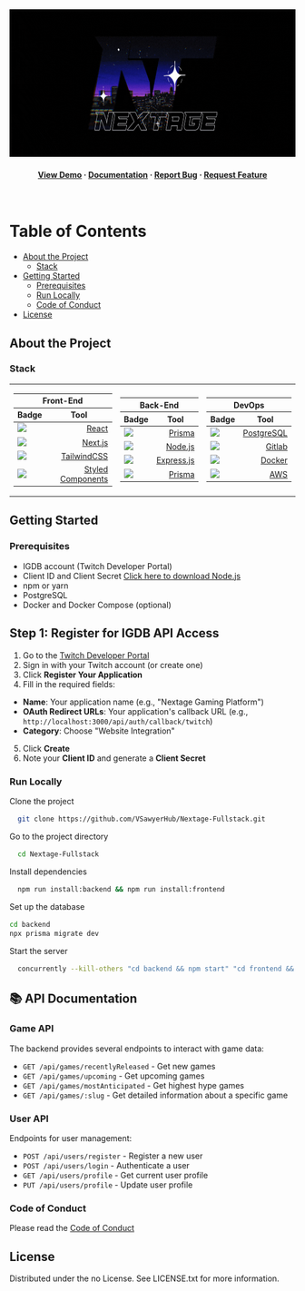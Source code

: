 

<div align="center">

  <img src="https://github.com/VSawyerHub/Nextage-Fullstack/blob/temp-branch/frontend/public/nextage.gif" width="850" height="260" />


<!-- Badges -->

<h4>
    <a href="https://github.com/Louis3797/awesome-readme-template/">View Demo</a>
  <span> · </span>
    <a href="https://github.com/Louis3797/awesome-readme-template">Documentation</a>
  <span> · </span>
    <a href="https://github.com/Louis3797/awesome-readme-template/issues/">Report Bug</a>
  <span> · </span>
    <a href="https://github.com/Louis3797/awesome-readme-template/issues/">Request Feature</a>
  </h4>
</div>

<br />

<!-- Table of Contents -->
# Table of Contents

- [About the Project](#about-the-project)
  * [Stack](#stack)
- [Getting Started](#getting-started)
  * [Prerequisites](#prerequisites)
  * [Run Locally](#run-locally)
  * [Code of Conduct](#code-of-conduct)
- [License](#license)


<!-- About the Project -->
## About the Project
<!-- TechStack -->
### Stack

<div align="center">
  <table>
    <tr>
      <td>
        <table>
          <thead>
            <tr>
              <th colspan="3" style="text-align:center">Front-End</th>
            </tr>
            <tr>
              <th>Badge</th>
              <th style="text-align:center">Tool</th>
            </tr>
          </thead>
          <tbody>
            <tr>
              <td><a href="https://skillicons.dev"><img src="https://skillicons.dev/icons?i=react"></a></td>
              <td style="text-align:right"><a href="https://reactjs.org/">React</a></td>
            </tr>
            <tr>
              <td><a href="https://skillicons.dev"><img src="https://skillicons.dev/icons?i=nextjs"></a></td>
              <td style="text-align:right"><a href="https://nextjs.org/">Next.js</a></td>
            </tr>
            <tr>
              <td><a href="https://skillicons.dev"><img src="https://skillicons.dev/icons?i=tailwind"></a></td>
              <td style="text-align:right"><a href="https://tailwindcss.com/">TailwindCSS</a></td>
            </tr>
            <tr>
              <td><a href="https://skillicons.dev"><img src="https://skillicons.dev/icons?i=styledcomponents"></a></td>
              <td style="text-align:right"><a href="https://styled-components.com/">Styled Components</a></td>
            </tr>
          </tbody>
        </table>
      </td>
      <td>
        <table>
          <thead>
            <tr>
              <th colspan="3" style="text-align:center">Back-End</th>
            </tr>
            <tr>
              <th>Badge</th>
              <th style="text-align:center">Tool</th>
            </tr>
          </thead>
          <tbody>
            <tr>
              <td><a href="https://skillicons.dev"><img src="https://skillicons.dev/icons?i=ts"></a></td>
              <td style="text-align:right"><a href="https://www.typescriptlang.org/">Prisma</a></td>
            </tr> 
            <tr>
              <td><a href="https://skillicons.dev"><img src="https://skillicons.dev/icons?i=nodejs"></a></td>
              <td style="text-align:right"><a href="https://nodejs.org/en/">Node.js</a></td>  
            </tr>
            <tr>
              <td><a href="https://skillicons.dev"><img src="https://skillicons.dev/icons?i=express"></a></td>
              <td style="text-align:right"><a href="https://expressjs.com/">Express.js</a></td>  
            </tr>
            <tr>
              <td><a href="https://skillicons.dev"><img src="https://skillicons.dev/icons?i=prisma"></a></td>
              <td style="text-align:right"><a href="https://www.prisma.io/">Prisma</a></td>
            </tr>
          </tbody>
        </table>
      </td>
       <td>       
        <table>
          <thead>
            <tr>
              <th colspan="3" style="text-align:center">DevOps</th>
            </tr>
            <tr>
              <th>Badge</th>
              <th style="text-align:center">Tool</th>
            </tr>
          </thead>
          <tbody>
            <tr>
              <td><a href="https://skillicons.dev"><img src="https://skillicons.dev/icons?i=postgres"></a></td>
              <td style="text-align:right"><a href="https://www.postgresql.org/">PostgreSQL</a></td>
            </tr>
            <tr>
              <td><a href="https://skillicons.dev"><img src="https://skillicons.dev/icons?i=git"></a></td>
              <td style="text-align:right"><a href="https://about.gitlab.com/">Gitlab</a></td>
            </tr>
            <tr>
              <td><a href="https://skillicons.dev"><img src="https://skillicons.dev/icons?i=docker"></a></td>
              <td style="text-align:right"><a href="https://www.docker.com/">Docker</a></td>
            </tr>
            <tr>
              <td><a href="https://skillicons.dev"><img src="https://skillicons.dev/icons?i=aws"></a></td>
              <td style="text-align:right"><a href="https://aws.amazon.com/?nc2=h_lg/">AWS</a></td>
            </tr>
          </tbody>
        </table>
      </td>
    </tr>
  </table>
</div>

<!-- Getting Started -->
## Getting Started

<!-- Prerequisites -->
### Prerequisites

- IGDB account (Twitch Developer Portal)
- Client ID and Client Secret
[Click here to download Node.js](https://nodejs.org/pt/download)
- npm or yarn
- PostgreSQL
- Docker and Docker Compose (optional)

## Step 1: Register for IGDB API Access
1. Go to the [Twitch Developer Portal](https://dev.twitch.tv/console/apps)
2. Sign in with your Twitch account (or create one)
3. Click **Register Your Application**
4. Fill in the required fields:
  - **Name**: Your application name (e.g., "Nextage Gaming Platform")
  - **OAuth Redirect URLs**: Your application's callback URL (e.g., `http://localhost:3000/api/auth/callback/twitch`)
  - **Category**: Choose "Website Integration"

5. Click **Create**
6. Note your **Client ID** and generate a **Client Secret**

<!-- Run Locally -->
### Run Locally

Clone the project

```bash
  git clone https://github.com/VSawyerHub/Nextage-Fullstack.git
```

Go to the project directory

```bash
  cd Nextage-Fullstack
```

Install dependencies

```bash
  npm run install:backend && npm run install:frontend
```

Set up the database

```bash
cd backend
npx prisma migrate dev
```

Start the server

```bash
  concurrently --kill-others "cd backend && npm start" "cd frontend && npm start"
```

## 📚 API Documentation
### Game API
The backend provides several endpoints to interact with game data:
- `GET /api/games/recentlyReleased` - Get new games
- `GET /api/games/upcoming` - Get upcoming games
- `GET /api/games/mostAnticipated` - Get highest hype games
- `GET /api/games/:slug` - Get detailed information about a specific game

### User API
Endpoints for user management:
- `POST /api/users/register` - Register a new user
- `POST /api/users/login` - Authenticate a user
- `GET /api/users/profile` - Get current user profile
- `PUT /api/users/profile` - Update user profile


<!-- Code of Conduct -->
### Code of Conduct

Please read the [Code of Conduct](https://github.com/Louis3797/awesome-readme-template/blob/master/CODE_OF_CONDUCT.md)


<!-- License -->
## License

Distributed under the no License. See LICENSE.txt for more information.
